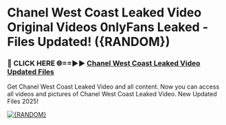 # Chanel West Coast Leaked Video Original Videos 0nlyFans Leaked - Files Updated! ({RANDOM})

<h3>🔴 CLICK HERE 🌐==►► <a href="https://betterlinks.top/A2PfLJ" rel="nofollow">Chanel West Coast Leaked Video Updated Files</a></h3>

Get Chanel West Coast Leaked Video and all content. Now you can access all videos and pictures of Chanel West Coast Leaked Video. New Updated Files 2025!

[![{RANDOM}](https://i.imgur.com/ppqm5kG.gif)](https://betterlinks.top/A2PfLJ)